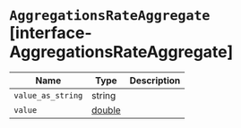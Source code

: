 # `AggregationsRateAggregate` [interface-AggregationsRateAggregate]

| Name | Type | Description |
| - | - | - |
| `value_as_string` | string | &nbsp; |
| `value` | [double](./double.md) | &nbsp; |
